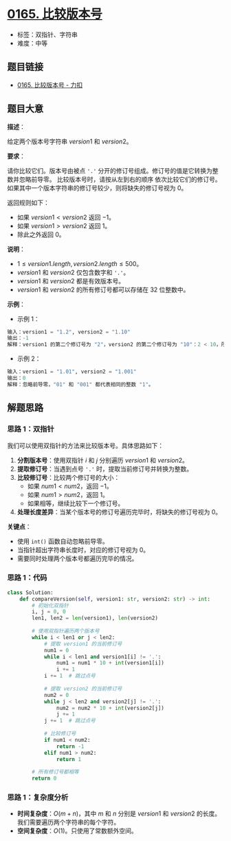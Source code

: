 # [0165. 比较版本号](https://leetcode.cn/problems/compare-version-numbers/)

- 标签：双指针、字符串
- 难度：中等

## 题目链接

- [0165. 比较版本号 - 力扣](https://leetcode.cn/problems/compare-version-numbers/)

## 题目大意

**描述**：

给定两个版本号字符串 $version1$ 和 $version2$。

**要求**：

请你比较它们。版本号由被点 `'.'` 分开的修订号组成。修订号的值是它转换为整数并忽略前导零。
比较版本号时，请按从左到右的顺序 依次比较它们的修订号。如果其中一个版本字符串的修订号较少，则将缺失的修订号视为 $0$。

返回规则如下：

- 如果 $version1 < version2$ 返回 $-1$。
- 如果 $version1 > version2$ 返回 $1$。
- 除此之外返回 $0$。

**说明**：

- $1 \le version1.length, version2.length \le 500$。
- $version1$ 和 $version2$ 仅包含数字和 `'.'`。
- $version1$ 和 $version2$ 都是有效版本号。
- $version1$ 和 $version2$ 的所有修订号都可以存储在 $32$ 位整数中。

**示例**：

- 示例 1：

```python
输入：version1 = "1.2", version2 = "1.10"
输出：-1
解释：version1 的第二个修订号为 "2"，version2 的第二个修订号为 "10"：2 < 10，所以 version1 < version2。
```

- 示例 2：

```python
输入：version1 = "1.01", version2 = "1.001"
输出：0
解释：忽略前导零，"01" 和 "001" 都代表相同的整数 "1"。
```

## 解题思路

### 思路 1：双指针

我们可以使用双指针的方法来比较版本号。具体思路如下：

1. **分割版本号**：使用双指针 $i$ 和 $j$ 分别遍历 $version1$ 和 $version2$。
2. **提取修订号**：当遇到点号 `'.'` 时，提取当前修订号并转换为整数。
3. **比较修订号**：比较两个修订号的大小：
   - 如果 $num1 < num2$，返回 $-1$。
   - 如果 $num1 > num2$，返回 $1$。
   - 如果相等，继续比较下一个修订号。
4. **处理长度差异**：当某个版本号的修订号遍历完毕时，将缺失的修订号视为 $0$。

**关键点**：

- 使用 `int()` 函数自动忽略前导零。
- 当指针超出字符串长度时，对应的修订号视为 $0$。
- 需要同时处理两个版本号都遍历完毕的情况。

### 思路 1：代码

```python
class Solution:
    def compareVersion(self, version1: str, version2: str) -> int:
        # 初始化双指针
        i, j = 0, 0
        len1, len2 = len(version1), len(version2)
        
        # 使用双指针遍历两个版本号
        while i < len1 or j < len2:
            # 提取 version1 的当前修订号
            num1 = 0
            while i < len1 and version1[i] != '.':
                num1 = num1 * 10 + int(version1[i])
                i += 1
            i += 1  # 跳过点号
            
            # 提取 version2 的当前修订号
            num2 = 0
            while j < len2 and version2[j] != '.':
                num2 = num2 * 10 + int(version2[j])
                j += 1
            j += 1  # 跳过点号
            
            # 比较修订号
            if num1 < num2:
                return -1
            elif num1 > num2:
                return 1
        
        # 所有修订号都相等
        return 0
```

### 思路 1：复杂度分析

- **时间复杂度**：$O(m + n)$，其中 $m$ 和 $n$ 分别是 $version1$ 和 $version2$ 的长度。我们需要遍历两个字符串的每个字符。
- **空间复杂度**：$O(1)$。只使用了常数额外空间。
